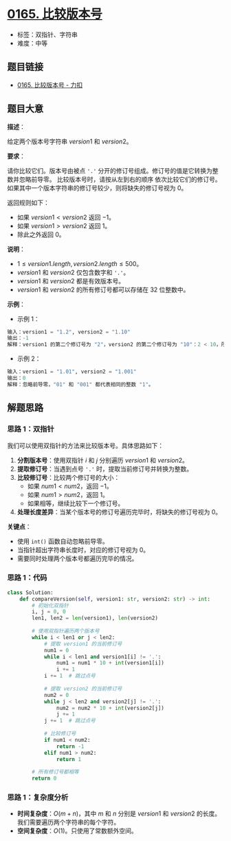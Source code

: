 # [0165. 比较版本号](https://leetcode.cn/problems/compare-version-numbers/)

- 标签：双指针、字符串
- 难度：中等

## 题目链接

- [0165. 比较版本号 - 力扣](https://leetcode.cn/problems/compare-version-numbers/)

## 题目大意

**描述**：

给定两个版本号字符串 $version1$ 和 $version2$。

**要求**：

请你比较它们。版本号由被点 `'.'` 分开的修订号组成。修订号的值是它转换为整数并忽略前导零。
比较版本号时，请按从左到右的顺序 依次比较它们的修订号。如果其中一个版本字符串的修订号较少，则将缺失的修订号视为 $0$。

返回规则如下：

- 如果 $version1 < version2$ 返回 $-1$。
- 如果 $version1 > version2$ 返回 $1$。
- 除此之外返回 $0$。

**说明**：

- $1 \le version1.length, version2.length \le 500$。
- $version1$ 和 $version2$ 仅包含数字和 `'.'`。
- $version1$ 和 $version2$ 都是有效版本号。
- $version1$ 和 $version2$ 的所有修订号都可以存储在 $32$ 位整数中。

**示例**：

- 示例 1：

```python
输入：version1 = "1.2", version2 = "1.10"
输出：-1
解释：version1 的第二个修订号为 "2"，version2 的第二个修订号为 "10"：2 < 10，所以 version1 < version2。
```

- 示例 2：

```python
输入：version1 = "1.01", version2 = "1.001"
输出：0
解释：忽略前导零，"01" 和 "001" 都代表相同的整数 "1"。
```

## 解题思路

### 思路 1：双指针

我们可以使用双指针的方法来比较版本号。具体思路如下：

1. **分割版本号**：使用双指针 $i$ 和 $j$ 分别遍历 $version1$ 和 $version2$。
2. **提取修订号**：当遇到点号 `'.'` 时，提取当前修订号并转换为整数。
3. **比较修订号**：比较两个修订号的大小：
   - 如果 $num1 < num2$，返回 $-1$。
   - 如果 $num1 > num2$，返回 $1$。
   - 如果相等，继续比较下一个修订号。
4. **处理长度差异**：当某个版本号的修订号遍历完毕时，将缺失的修订号视为 $0$。

**关键点**：

- 使用 `int()` 函数自动忽略前导零。
- 当指针超出字符串长度时，对应的修订号视为 $0$。
- 需要同时处理两个版本号都遍历完毕的情况。

### 思路 1：代码

```python
class Solution:
    def compareVersion(self, version1: str, version2: str) -> int:
        # 初始化双指针
        i, j = 0, 0
        len1, len2 = len(version1), len(version2)
        
        # 使用双指针遍历两个版本号
        while i < len1 or j < len2:
            # 提取 version1 的当前修订号
            num1 = 0
            while i < len1 and version1[i] != '.':
                num1 = num1 * 10 + int(version1[i])
                i += 1
            i += 1  # 跳过点号
            
            # 提取 version2 的当前修订号
            num2 = 0
            while j < len2 and version2[j] != '.':
                num2 = num2 * 10 + int(version2[j])
                j += 1
            j += 1  # 跳过点号
            
            # 比较修订号
            if num1 < num2:
                return -1
            elif num1 > num2:
                return 1
        
        # 所有修订号都相等
        return 0
```

### 思路 1：复杂度分析

- **时间复杂度**：$O(m + n)$，其中 $m$ 和 $n$ 分别是 $version1$ 和 $version2$ 的长度。我们需要遍历两个字符串的每个字符。
- **空间复杂度**：$O(1)$。只使用了常数额外空间。
